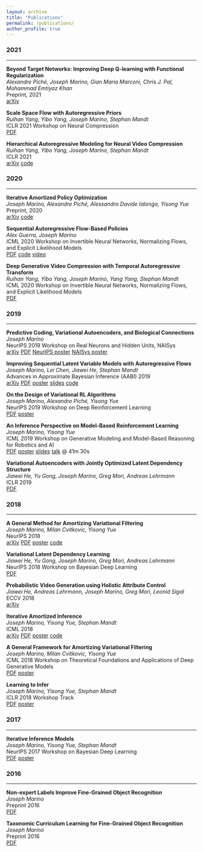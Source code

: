 ```yaml
---
layout: archive
title: "Publications"
permalink: /publications/
author_profile: true
---
```

### 2021
___

**Beyond Target Networks: Improving Deep Q-learning with Functional Regularization**  
*Alexandre Piché, Joseph Marino, Gian Maria Marconi, Chris J. Pal, Mohammad Emtiyaz Khan*  
Preprint, 2021   
[arXiv](https://arxiv.org/abs/2106.02613)  

**Scale Space Flow with Autoregressive Priors**  
*Ruihan Yang, Yibo Yang, Joseph Marino, Stephan Mandt*  
ICLR 2021 Workshop on Neural Compression   
[PDF](../files/papers/2021/compression/scale_space_flow_with_autoregressive_priors.pdf)

**Hierarchical Autoregressive Modeling for Neural Video Compression**  
*Ruihan Yang, Yibo Yang, Joseph Marino, Stephan Mandt*  
ICLR 2021   
[arXiv](https://arxiv.org/abs/2010.10258) [code](https://github.com/privateyoung/Youtube-NT)

### 2020
___

**Iterative Amortized Policy Optimization**  
*Joseph Marino, Alexandre Piché, Alessandro Davide Ialongo, Yisong Yue*  
Preprint, 2020   
[arXiv](https://arxiv.org/abs/2010.10670) [code](https://github.com/joelouismarino/variational_rl)

**Sequential Autoregressive Flow-Based Policies**  
*Alex Guerra, Joseph Marino*  
ICML 2020 Workshop on Invertible Neural Networks, Normalizing Flows, and Explicit Likelihood Models   
[PDF](../files/papers/2020/arrl/arrl_innf_workshop.pdf) [code](https://github.com/aguerra7002/ARSAC) [video](https://slideslive.com/38931462/sequentional-autoregressive-flowbased-policies)

**Deep Generative Video Compression with Temporal Autoregressive Transform**  
*Ruihan Yang, Yibo Yang, Joseph Marino, Yang Yang, Stephan Mandt*  
ICML 2020 Workshop on Invertible Neural Networks, Normalizing Flows, and Explicit Likelihood Models   
[PDF](../files/papers/2020/seq_flows_compression/seq_flows_compression.pdf)

### 2019
___

**Predictive Coding, Variational Autoencoders, and Biological Connections**  
*Joseph Marino*  
NeurIPS 2019 Workshop on Real Neurons and Hidden Units, NAISys   
[arXiv](https://arxiv.org/abs/2011.07464) [PDF](../files/papers/2019/predictive_coding/biological_connections_arXiv.pdf) [NeurIPS poster](../files/papers/2019/predictive_coding/pc_vae_poster.pdf) [NAISys poster](../files/papers/2019/predictive_coding/naisys_workshop_poster.pdf)

**Improving Sequential Latent Variable Models with Autoregressive Flows**  
*Joseph Marino, Lei Chen, Jiawei He, Stephan Mandt*  
Advances in Approximate Bayesian Inference (AABI) 2019   
[arXiv](https://arxiv.org/abs/2010.03172) [PDF](../files/papers/2019/seq_flow/AABI_Improving_Sequence_Modelling.pdf) [poster](../files/papers/2019/seq_flow/symposium_poster.pdf) [slides](../files/papers/2019/seq_flow/marino_aabi_spotlight.pdf) [code](https://github.com/joelouismarino/sequential_flows)

**On the Design of Variational RL Algorithms**  
*Joseph Marino, Alexandre Piché, Yisong Yue*  
NeurIPS 2019 Workshop on Deep Reinforcement Learning   
[PDF](../files/papers/2019/variational_rl/neurips_workshop_paper.pdf) [poster](../files/papers/2019/variational_rl/neurips_workshop_poster.pdf)

**An Inference Perspective on Model-Based Reinforcement Learning**  
*Joseph Marino, Yisong Yue*  
ICML 2019 Workshop on Generative Modeling and Model-Based Reasoning for Robotics and AI  
[PDF](../files/papers/2019/variational_rl/inference_perspective_on_mbrl.pdf) [poster](../files/papers/2019/variational_rl/icml_workshop_poster.pdf) [slides](../files/papers/2019/variational_rl/icml_workshop_presentation.pdf) [talk](https://www.facebook.com/icml.imls/videos/449245405622423/) @ 41m 30s

**Variational Autoencoders with Jointly Optimized Latent Dependency Structure**  
*Jiawei He, Yu Gong, Joseph Marino, Greg Mori, Andreas Lehrmann*  
ICLR 2019  
[PDF](../files/papers/2019/variational_latent_dependency_learning/iclr_2019_paper.pdf)

### 2018
___

**A General Method for Amortizing Variational Filtering**  
*Joseph Marino, Milan Cvitkovic, Yisong Yue*  
NeurIPS 2018  
[arXiv](https://arxiv.org/abs/1811.05090) [PDF](../files/papers/2018/avf/avf_conference_paper.pdf) [poster](../files/papers/2018/avf/nips2018_poster.pdf) [code](https://github.com/joelouismarino/amortized-variational-filtering)

**Variational Latent Dependency Learning**  
*Jiawei He, Yu Gong, Joseph Marino, Greg Mori, Andreas Lehrmann*  
NeurIPS 2018 Workshop on Bayesian Deep Learning  
[PDF](../files/papers/2019/variational_latent_dependency_learning/variational_latent_dependency_learning_workshop.pdf)

**Probabilistic Video Generation using Holistic Attribute Control**  
*Jiawei He, Andreas Lehrmann, Joseph Marino, Greg Mori, Leonid Sigal*  
ECCV 2018  
[arXiv](https://arxiv.org/abs/1803.08085)

**Iterative Amortized Inference**  
*Joseph Marino, Yisong Yue, Stephan Mandt*  
ICML 2018  
[arXiv](https://arxiv.org/abs/1807.09356) [PDF](../files/papers/2018/iterative_amortized_inference/icml_2018_paper.pdf) [poster](../files/papers/2018/iterative_amortized_inference/icml_2018_poster.pdf) [code](https://github.com/joelouismarino/iterative_inference)

**A General Framework for Amortizing Variational Filtering**  
*Joseph Marino, Milan Cvitkovic, Yisong Yue*  
ICML 2018 Workshop on Theoretical Foundations and Applications of Deep Generative Models  
[PDF](../files/papers/2018/avf/avf_workshop_paper.pdf) [poster](../files/papers/2018/avf/avf_workshop_poster.pdf)

**Learning to Infer**  
*Joseph Marino, Yisong Yue, Stephan Mandt*  
ICLR 2018 Workshop Track  
[PDF](../files/papers/2018/iterative_amortized_inference/Iterative_Inference_ICLR_Workshop.pdf) [poster](../files/papers/2018/iterative_amortized_inference/iclr2018_poster.pdf)

### 2017
___

**Iterative Inference Models**  
*Joseph Marino, Yisong Yue, Stephan Mandt*  
NeurIPS 2017 Workshop on Bayesian Deep Learning  
[PDF](../files/papers/2018/iterative_amortized_inference/Iterative_Inference_BDL_Workshop.pdf) [poster](../files/papers/2018/iterative_amortized_inference/NIPS_poster.pdf)

### 2016
___

**Non-expert Labels Improve Fine-Grained Object Recognition**  
*Joseph Marino*  
Preprint 2016  
[PDF](../files/papers/2016/non_expert_labels.pdf)

**Taxonomic Curriculum Learning for Fine-Grained Object Recognition**  
*Joseph Marino*  
Preprint 2016  
[PDF](../files/papers/2016/taxonomic_curriculum_learning.pdf)
